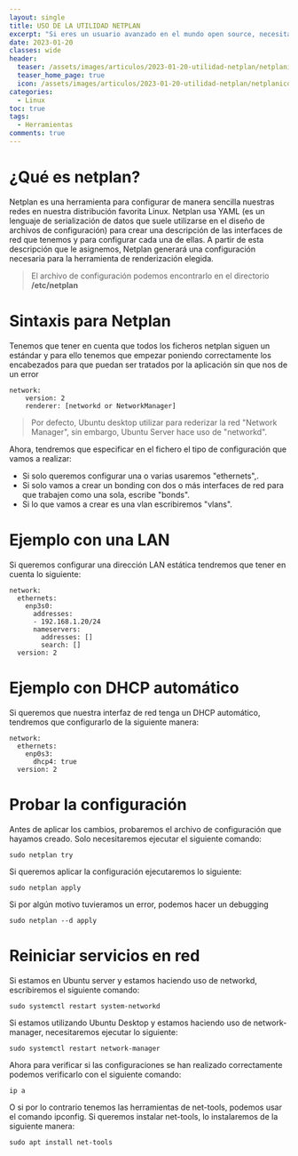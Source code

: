 ```yaml
---
layout: single
title: USO DE LA UTILIDAD NETPLAN
excerpt: "Si eres un usuario avanzado en el mundo open source, necesitas conocer esta utilidad para configurar tus redes. Con la utilidad netplan podrás configurar todo y de una manera sencilla, aunque recomiendo saber algo de linux y de redes para empezar a utilizar esta herramienta "
date: 2023-01-20
classes: wide
header:
  teaser: /assets/images/articulos/2023-01-20-utilidad-netplan/netplanicon.png
  teaser_home_page: true
  icon: /assets/images/articulos/2023-01-20-utilidad-netplan/netplanicon.png
categories:
  - Linux
toc: true
tags:
  - Herramientas
comments: true
---
```


# ¿Qué es netplan?

Netplan es una herramienta para configurar de manera sencilla nuestras redes en nuestra distribución favorita Linux. Netplan usa YAML (es un lenguaje de serialización de datos que suele utilizarse en el diseño de archivos de configuración) para crear una descripción de las interfaces de red que tenemos y para configurar cada una de ellas. A partir de esta descripción que le asignemos, Netplan generará una configuración necesaria para la herramienta de renderización elegida.

> El archivo de configuración podemos encontrarlo en el directorio **/etc/netplan** 

# Sintaxis para Netplan

Tenemos que tener en cuenta que todos los ficheros netplan siguen un estándar y para ello tenemos que empezar poniendo correctamente los encabezados para que puedan ser tratados por la aplicación sin que nos de un error

```
network:
    version: 2
    renderer: [networkd or NetworkManager]
```

> Por defecto, Ubuntu desktop utilizar para rederizar la red "Network Manager", sin embargo, Ubuntu Server hace uso de "networkd".

Ahora, tendremos que especificar en el fichero el tipo de configuración que vamos a realizar: 
- Si solo queremos configurar una o varias usaremos "ethernets",.
- Si solo vamos a crear un bonding con dos o más interfaces de red para que trabajen como una sola, escribe "bonds".
- Si lo que vamos a crear es una vlan escribiremos "vlans".

# Ejemplo con una LAN

Si queremos configurar una dirección LAN estática tendremos que tener en cuenta lo siguiente:

```
network:
  ethernets:
    enp3s0:
      addresses: 
      - 192.168.1.20/24
      nameservers:
        addresses: []
        search: []
  version: 2
``` 

# Ejemplo con DHCP automático

Si queremos que nuestra interfaz de red tenga un DHCP automático, tendremos que configurarlo de la siguiente manera:

```
network: 
  ethernets:
    enp0s3:
      dhcp4: true
  version: 2
```

# Probar la configuración

Antes de aplicar los cambios, probaremos el archivo de configuración que hayamos creado. Solo necesitaremos ejecutar el siguiente comando: 

```
sudo netplan try
```

Si queremos aplicar la configuración ejecutaremos lo siguiente:

```
sudo netplan apply
```

Si por algún motivo tuvieramos un error, podemos hacer un debugging

```
sudo netplan --d apply
```

# Reiniciar servicios en red

Si estamos en Ubuntu server y estamos haciendo uso de networkd, escribiremos 
el siguiente comando:

```
sudo systemctl restart system-networkd
```

Si estamos utilizando Ubuntu Desktop y estamos haciendo uso de network-manager, necesitaremos ejecutar lo siguiente:

```
sudo systemctl restart network-manager
```

Ahora para verificar si las configuraciones se han realizado correctamente podemos verificarlo con el siguiente comando:

```
ip a
```

O si por lo contrario tenemos las herramientas de net-tools, podemos usar el comando ipconfig. Si queremos instalar net-tools, lo instalaremos de la siguiente manera:

```
sudo apt install net-tools
```



